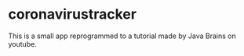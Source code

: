 # coronavirustracker
This is a small app reprogrammed  to a tutorial made by Java Brains on youtube.
